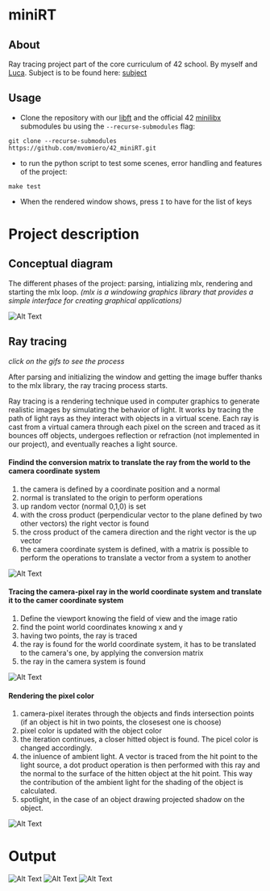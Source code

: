 # miniRT

## About

Ray tracing project part of the core curriculum of 42 school. By myself and [Luca](https://github.com/lucafisc).
Subject is to be found here: [subject](https://github.com/mvomiero/42_miniRT/blob/publishing/assets/en.subject.pdf)

## Usage

* Clone the repository with our [libft](https://github.com/mvomiero/42_libft) 
and the official 42 [minilibx](https://github.com/42Paris/minilibx-linux) submodules bu using the `--recurse-submodules` flag:

```
git clone --recurse-submodules https://github.com/mvomiero/42_miniRT.git
```
* to run the python script to test some scenes, error handling and features of the project:
```
make test
```
* When the rendered window shows, press `I` to have for the list of keys

# Project description

## Conceptual diagram

The different phases of the project: parsing, intializing mlx, rendering and starting the mlx loop.
_(mlx is a windowing graphics library that provides a simple interface for creating graphical applications)_

![Alt Text](https://github.com/mvomiero/42_miniRT/blob/publishing/assets/diagram.jpg?raw=true)

## Ray tracing

_click on the gifs to see the process_

After parsing and initializing the window and getting the image buffer thanks to the mlx library, the ray tracing process starts.

Ray tracing is a rendering technique used in computer graphics to generate realistic images by simulating the behavior of light. It works by tracing the path of light rays as they interact with objects in a virtual scene. Each ray is cast from a virtual camera through each pixel on the screen and traced as it bounces off objects, undergoes reflection or refraction (not implemented in our project), and eventually reaches a light source.

#### Findind the conversion matrix to translate the ray from the world to the camera coordinate system

1. the camera is defined by a coordinate position and a normal
2. normal is translated to the origin to perform operations
3. up random vector (normal 0,1,0) is set
4. with the cross product (perpendicular vector to the plane defined by two other vectors) the right vector is found
5. the cross product of the camera direction and the right vector is the up vector
6. the camera coordinate system is defined, with a matrix is possible to perform the operations to translate a vector from a system to another

![Alt Text](https://github.com/mvomiero/42_miniRT/blob/publishing/assets/minirt_camera_matrix.gif?raw=true)

#### Tracing the camera-pixel ray in the world coordinate system and translate it to the camer coordinate system

1. Define the viewport knowing the field of view and the image ratio
2. find the point world coordinates knowing x and y
3. having two points, the ray is traced
4. the ray is found for the world coordinate system, it has to be translated to the camera's one, by applying the conversion matrix
5. the ray in the camera system is found

![Alt Text](https://github.com/mvomiero/42_miniRT/blob/publishing/assets/minirt_camera_ray.gif?raw=true)


#### Rendering the pixel color

1. camera-pixel iterates through the objects and finds intersection points (if an object is hit in two points, the closesest one is choose)
2. pixel color is updated with the object color
3. the iteration continues, a closer hitted object is found. The picel color is changed accordingly.
4. the inluence of ambient light. A vector is traced from the hit point to the light source, a dot product operation is then performed with this ray and the normal to the surface of the hitten object at the hit point. This way the contribution of the ambient light for the shading of the object is calculated.
5. spotlight, in the case of an object drawing projected shadow on the object.

![Alt Text](https://github.com/mvomiero/42_miniRT/blob/publishing/assets/minirt_intersections.gif?raw=true)

# Output

![Alt Text](https://github.com/mvomiero/42_miniRT/blob/publishing/assets/spheres.png?raw=true)
![Alt Text](https://github.com/mvomiero/42_miniRT/blob/publishing/assets/cylinders.png?raw=true)
![Alt Text](https://github.com/mvomiero/42_miniRT/blob/publishing/assets/cat.png?raw=true)



